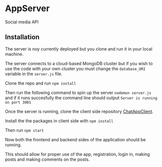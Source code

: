 # AppServer
Social media API

## Installation

The server is noy currently deployed but you clone and run it in your local machine. 

The server connects to a cloud-based MongoDB cluster but if you wish to use the code with your own cluster you must change
the `database_URI` variable in the `server.js` file.

Clone the repo and run `npm install`

Then run the following command to spin up the server `nodemon server.js` and if it runs succesfully the command line
should output `Server is running on port 3001`

Once the server is running, clone the client side repository [ChatAppClient](https://github.com/elewites/ChatAppClient.git). 

Install the the packages in client side with `npm install`

Then run `npm start`

Now both the frontend and backend sides of the application should be running. 

This should allow for proper use of the app, registration, login in, making posts and making comments on the posts. 

